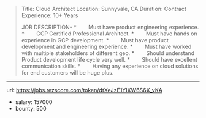 >Title: Cloud Architect
>Location: Sunnyvale, CA
>Duration: Contract
>Experience: 10+ Years
>
>JOB DESCRIPTION-
> *        Must have product engineering experience.
> *        GCP Certified Professional Architect.
> *        Must have hands on experience in GCP development.
> *        Must have product development and engineering experience.
> *        Must have worked with multiple stakeholders of different geo.
> *        Should understand Product development life cycle very well.
> *        Should have excellent communication skills.
> *        Having any experience on cloud solutions for end customers will be huge plus.
>
>
------
url: https://jobs.rezscore.com/token/dtXeJzE1YIXW6S6X_vKA
- salary: 157000
- bounty: 500
